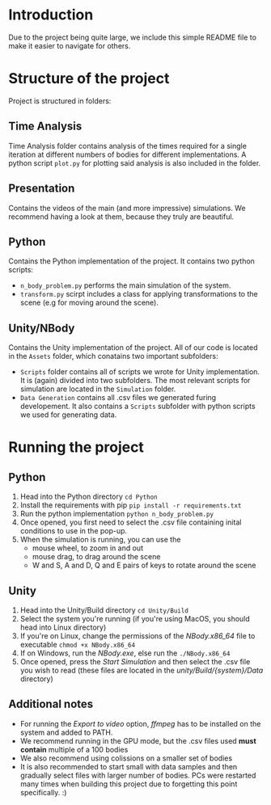 # Introduction

Due to the project being quite large, we include this simple README file to make it easier to navigate for others.

# Structure of the project
Project is structured in folders:

## Time Analysis
Time Analysis folder contains analysis of the times required for a single iteration at different numbers of bodies for different implementations.
A python script `plot.py` for plotting said analysis is also included in the folder.

## Presentation 
Contains the videos of the main (and more impressive) simulations. We recommend having a look at them, because they truly are beautiful.

## Python 
Contains the Python implementation of the project. It contains two python scripts:
- `n_body_problem.py` performs the main simulation of the system.
- `transform.py` scirpt includes a class for applying transformations to the scene (e.g for moving around the scene).

## Unity/NBody
Contains the Unity implementation of the project. All of our code is located in the `Assets` folder, which conatains two important subfolders:
- `Scripts` folder contains all of scripts we wrote for Unity implementation. It is (again) divided into two subfolders. The most relevant scripts
  for simulation are located in the `Simulation` folder.
- `Data Generation` contains all .csv files we generated furing developement. It also contains a `Scripts` subfolder with python scripts we
  used for generating data.

# Running the project

## Python
1. Head into the Python directory
`cd Python`
2. Install the requirements with pip
`pip install -r requirements.txt`
3. Run the python implementation
`python n_body_problem.py`
4. Once opened, you first need to select the .csv file containing inital conditions to use in the pop-up.
5. When the simulation is running, you can use the
    * mouse wheel, to zoom in and out
    * mouse drag, to drag around the scene
    * W and S, A and D, Q and E pairs of keys to rotate around the scene

## Unity
1. Head into the Unity/Build directory
`cd Unity/Build`
2. Select the system you're running (if you're using MacOS, you should head into Linux directory)
3. If you're on Linux, change the permissions of the _NBody.x86\_64_ file to executable
`chmod +x NBody.x86_64`
4. If on Windows, run the _NBody.exe_, else run the `./NBody.x86_64`
5. Once opened, press the _Start Simulation_ and then select the .csv file you wish to read (these files are located in the _unity/Build/{system}/Data_ directory)

## Additional notes
* For running the _Export to video_ option, _ffmpeg_ has to be installed on the system and added to PATH.
* We recommend running in the GPU mode, but the .csv files used **must contain** multiple of a 100 bodies
* We also recommend using colissions on a smaller set of bodies
* It is also recommended to start small with data samples and then gradually select files with larger number of bodies. 
PCs were restarted many times when building this project due to forgetting this point specifically. :)


